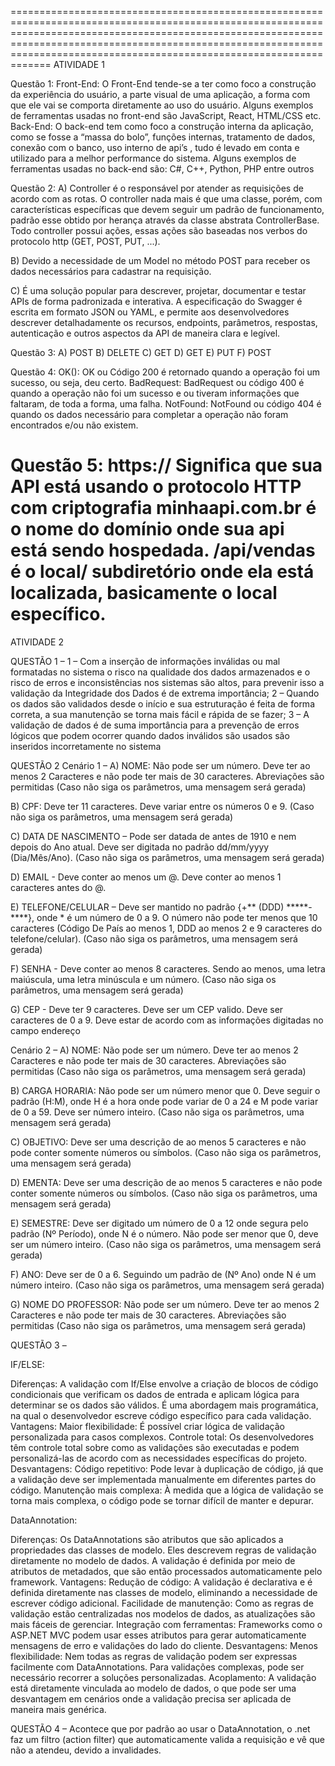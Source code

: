 =====================================================================================================================================================================================================================================================================================
ATIVIDADE 1

Questão 1: 
Front-End: O Front-End tende-se a ter como foco a construção da experiência do usuário, a parte visual de uma aplicação, a forma com que ele vai se comporta diretamente ao uso do usuário. Alguns exemplos de ferramentas usadas no front-end são JavaScript, React, HTML/CSS etc.
Back-End: O back-end tem como foco a construção interna da aplicação, como se fosse a “massa do bolo”, funções internas, tratamento de dados, conexão com o banco, uso interno de api’s , tudo é levado em conta e utilizado para a melhor performance do sistema. 
Alguns exemplos de ferramentas usadas no back-end são: C#, C++, Python, PHP entre outros

Questão 2: 
A)	Controller é o responsável por atender as requisições de acordo com as rotas. O controller nada mais é que uma classe, porém, com características específicas que devem seguir um padrão de funcionamento, padrão esse obtido por herança através da classe abstrata ControllerBase. 
Todo controller possui ações, essas ações são baseadas nos verbos do protocolo http (GET, POST, PUT, ...).

B)	Devido a necessidade de um Model no método POST para receber os dados necessários para cadastrar na requisição.

C)	É uma solução popular para descrever, projetar, documentar e testar APIs de forma padronizada e interativa. A especificação do Swagger é escrita em formato JSON ou YAML, e permite aos desenvolvedores descrever detalhadamente os recursos, 
endpoints, parâmetros, respostas, autenticação e outros aspectos da API de maneira clara e legível.

Questão 3:
A)	POST
B)	DELETE
C)	GET
D)	GET
E)	PUT
F)	POST

Questão 4:
	OK(): OK ou Código 200 é retornado quando a operação foi um sucesso, ou seja, deu certo.
	BadRequest: BadRequest ou código 400 é quando a operação não foi um sucesso e ou tiveram informações que faltaram, de toda a forma, uma falha.
	NotFound: NotFound ou código 404 é quando os dados necessário para completar a operação não foram encontrados e/ou não existem.


Questão 5:
	https:// Significa que sua API está usando o protocolo HTTP com criptografia
	minhaapi.com.br é o nome do domínio onde sua api está sendo hospedada.
	/api/vendas é o local/ subdiretório onde ela está localizada, basicamente o local específico.
=====================================================================================================================================================================================================================================================================================
ATIVIDADE 2

QUESTÃO 1 – 
	1 – Com a inserção de informações inválidas ou mal formatadas no sistema o risco na qualidade dos dados armazenados e o risco de erros e inconsistências nos sistemas são altos, para prevenir isso a validação da Integridade dos Dados é de extrema importância;
 	2 – Quando os dados são validados desde o início e sua estruturação é feita de forma correta, a sua manutenção se torna mais fácil e rápida de se fazer;
	3 – A validação de dados é de suma importância para a prevenção de erros lógicos que podem ocorrer quando dados inválidos são usados são inseridos incorretamente no sistema

QUESTÃO 2 Cenário 1 – 
A)	NOME: Não pode ser um número. Deve ter ao menos 2 Caracteres e não pode ter mais de 30 caracteres. Abreviações são permitidas (Caso não siga os parâmetros, uma mensagem será gerada)

B)	CPF: Deve ter 11 caracteres. Deve variar entre os números 0 e 9. (Caso não siga os parâmetros, uma mensagem será gerada)

C)	DATA DE NASCIMENTO – Pode ser datada de antes de 1910 e nem depois do Ano atual. Deve ser digitada no padrão dd/mm/yyyy (Dia/Mês/Ano). (Caso não siga os parâmetros, uma mensagem será gerada)

D)	EMAIL - Deve conter ao menos um @. Deve conter ao menos 1 caracteres antes do @.

E)	TELEFONE/CELULAR – Deve ser mantido no padrão {+** (DDD) *****-****}, onde * é um número de 0 a 9. O número não pode ter menos que 10 caracteres (Código De País ao menos 1, DDD ao menos 2 e 9 caracteres do telefone/celular). (Caso não siga os parâmetros, uma mensagem será gerada) 

F)	SENHA - Deve conter ao menos 8 caracteres. Sendo ao menos, uma letra maiúscula, uma letra minúscula e um número. (Caso não siga os parâmetros, uma mensagem será gerada)

G)	CEP - Deve ter 9 caracteres. Deve ser um CEP valido. Deve ser caracteres de 0 a 9. Deve estar de acordo com as informações digitadas no campo endereço


Cenário 2 – 
A)	NOME: Não pode ser um número. Deve ter ao menos 2 Caracteres e não pode ter mais de 30 caracteres. Abreviações são permitidas (Caso não siga os parâmetros, uma mensagem será gerada)

B)	CARGA HORARIA: Não pode ser um número menor que 0. Deve seguir o padrão (H:M), onde H é a hora onde pode variar de 0 a 24 e M pode variar de 0 a 59. Deve ser número inteiro. (Caso não siga os parâmetros, uma mensagem será gerada)

C)	OBJETIVO: Deve ser uma descrição de ao menos 5 caracteres e não pode conter somente números ou símbolos. (Caso não siga os parâmetros, uma mensagem será gerada)

D)	EMENTA: Deve ser uma descrição de ao menos 5 caracteres e não pode conter somente números ou símbolos. (Caso não siga os parâmetros, uma mensagem será gerada)

E)	SEMESTRE: Deve ser digitado um número de 0 a 12 onde segura pelo padrão (Nº Período), onde N é o número. Não pode ser menor que 0, deve ser um número inteiro. (Caso não siga os parâmetros, uma mensagem será gerada)

F)	ANO: Deve ser de 0 a 6. Seguindo um padrão de (Nº Ano) onde N é um número inteiro. (Caso não siga os parâmetros, uma mensagem será gerada)

G)	NOME DO PROFESSOR:  Não pode ser um número. Deve ter ao menos 2 Caracteres e não pode ter mais de 30 caracteres. Abreviações são permitidas (Caso não siga os parâmetros, uma mensagem será gerada)


QUESTÃO 3 –

IF/ELSE:

Diferenças:
A validação com If/Else envolve a criação de blocos de código condicionais que verificam os dados de entrada e aplicam lógica para determinar se os dados são válidos.
É uma abordagem mais programática, na qual o desenvolvedor escreve código específico para cada validação.
Vantagens:
Maior flexibilidade: É possível criar lógica de validação personalizada para casos complexos.
Controle total: Os desenvolvedores têm controle total sobre como as validações são executadas e podem personalizá-las de acordo com as necessidades específicas do projeto.
Desvantagens:
Código repetitivo: Pode levar à duplicação de código, já que a validação deve ser implementada manualmente em diferentes partes do código.
Manutenção mais complexa: À medida que a lógica de validação se torna mais complexa, o código pode se tornar difícil de manter e depurar.

DataAnnotation: 

Diferenças:
Os DataAnnotations são atributos que são aplicados a propriedades das classes de modelo. Eles descrevem regras de validação diretamente no modelo de dados.
A validação é definida por meio de atributos de metadados, que são então processados automaticamente pelo framework.
Vantagens:
Redução de código: A validação é declarativa e é definida diretamente nas classes de modelo, eliminando a necessidade de escrever código adicional.
Facilidade de manutenção: Como as regras de validação estão centralizadas nos modelos de dados, as atualizações são mais fáceis de gerenciar.
Integração com ferramentas: Frameworks como o ASP.NET MVC podem usar esses atributos para gerar automaticamente mensagens de erro e validações do lado do cliente.
Desvantagens:
Menos flexibilidade: Nem todas as regras de validação podem ser expressas facilmente com DataAnnotations. Para validações complexas, pode ser necessário recorrer a soluções personalizadas.
Acoplamento: A validação está diretamente vinculada ao modelo de dados, o que pode ser uma desvantagem em cenários onde a validação precisa ser aplicada de maneira mais genérica.


QUESTÃO 4 – 
Acontece que por padrão ao usar o DataAnnotation, o .net faz um filtro (action filter) que automaticamente valida a requisição e vê que não a atendeu, devido a invalidades.
